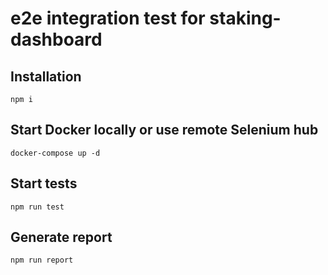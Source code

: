 # e2e integration test for staking-dashboard

## Installation
`npm i`

## Start Docker locally or use remote Selenium hub
`docker-compose up -d`

## Start tests
`npm run test`

## Generate report
`npm run report`
